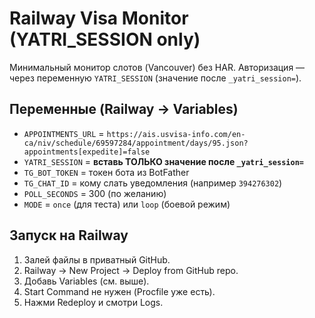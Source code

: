 # Railway Visa Monitor (YATRI_SESSION only)

Минимальный монитор слотов (Vancouver) без HAR. Авторизация — через переменную `YATRI_SESSION` (значение после `_yatri_session=`).

## Переменные (Railway → Variables)
- `APPOINTMENTS_URL` = `https://ais.usvisa-info.com/en-ca/niv/schedule/69597284/appointment/days/95.json?appointments[expedite]=false`
- `YATRI_SESSION`    = **вставь ТОЛЬКО значение после `_yatri_session=`**
- `TG_BOT_TOKEN`     = токен бота из BotFather
- `TG_CHAT_ID`       = кому слать уведомления (например `394276302`)
- `POLL_SECONDS`     = 300 (по желанию)
- `MODE`             = `once` (для теста) или `loop` (боевой режим)

## Запуск на Railway
1. Залей файлы в приватный GitHub.
2. Railway → New Project → Deploy from GitHub repo.
3. Добавь Variables (см. выше).
4. Start Command не нужен (Procfile уже есть).
5. Нажми Redeploy и смотри Logs.

